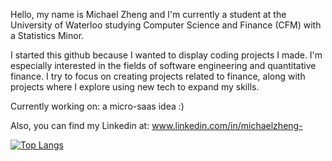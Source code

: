 Hello, my name is Michael Zheng and I'm currently a student at the University of Waterloo studying Computer Science and Finance (CFM) with a Statistics Minor.

I started this github because I wanted to display coding projects I made. I'm especially interested in the fields of software engineering and quantitative finance. I try to focus on creating projects related to finance, along with projects where I explore using new tech to expand my skills.

Currently working on: a micro-saas idea :) 

Also, you can find my Linkedin at: www.linkedin.com/in/michaelzheng-



[![Top Langs](https://github-readme-stats.vercel.app/api/top-langs/?username=michaelzheng67)](https://github.com/michaelzheng67/github-readme-stats)
